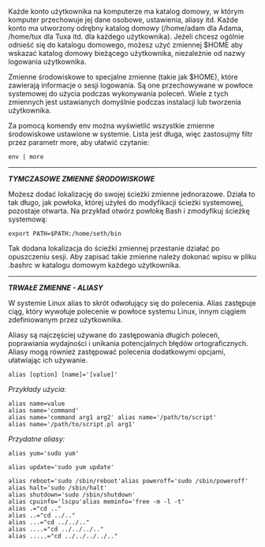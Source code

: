 Każde konto użytkownika na komputerze ma katalog domowy, w którym komputer przechowuje jej dane osobowe, ustawienia, aliasy itd. Każde konto ma utworzony odrębny katalog domowy (/home/adam dla Adama, /home/tux dla Tuxa itd. dla każdego użytkownika). Jeżeli chcesz ogólnie odnieść się do katalogu domowego, możesz użyć zmiennej $HOME aby wskazać katalog domowy bieżącego użytkownika, niezależnie od nazwy logowania użytkownika.

Zmienne środowiskowe to specjalne zmienne (takie jak $HOME), które zawierają informacje o sesji logowania. Są one przechowywane w powłoce systemowej do użycia podczas wykonywania poleceń. Wiele z tych zmiennych jest ustawianych domyślnie podczas instalacji lub tworzenia użytkownika.

Za pomocą komendy env można wyświetlić wszystkie zmienne środowiskowe ustawione w systemie. Lista jest długa, więc zastosujmy filtr przez parametr more, aby ułatwić czytanie:

```
env | more
```
___
***TYMCZASOWE ZMIENNE ŚRODOWISKOWE***

Możesz dodać lokalizację do swojej ścieżki zmienne jednorazowe. Działa to tak długo, jak powłoka, której użyłeś do modyfikacji ścieżki systemowej, pozostaje otwarta. Na przykład otwórz powłokę Bash i zmodyfikuj ścieżkę systemową:

```
export PATH=$PATH:/home/seth/bin
```

Tak dodana lokalizacja do ścieżki zmiennej przestanie działać po opuszczeniu sesji. Aby zapisać takie zmienne należy dokonać wpisu w pliku .bashrc w katalogu domowym każdego użytkownika.
___
***TRWAŁE ZMIENNE - ALIASY***

W systemie Linux alias to skrót odwołujący się do polecenia. Alias zastępuje ciąg, który wywołuje polecenie w powłoce systemu Linux, innym ciągiem zdefiniowanym przez użytkownika.

Aliasy są najczęściej używane do zastępowania długich poleceń, poprawiania wydajności i unikania potencjalnych błędów ortograficznych. Aliasy mogą również zastępować polecenia dodatkowymi opcjami, ułatwiając ich używanie.

```
alias [option] [name]='[value]'
```

*Przykłady użycia:*

```
alias name=value  
alias name='command'  
alias name='command arg1 arg2' alias name='/path/to/script'  
alias name='/path/to/script.pl arg1'
```

*Przydatne aliasy:*

```
alias yum='sudo yum'

alias update='sudo yum update'

alias reboot='sudo /sbin/reboot'alias poweroff='sudo /sbin/poweroff'
alias halt='sudo /sbin/halt'
alias shutdown='sudo /sbin/shutdown'
alias cpuinfo='lscpu'alias meminfo='free -m -l -t'
alias .="cd .."
alias ..="cd ../.."
alias ...="cd ../../.."
alias ....="cd ../../../.."
alias .....="cd ../../../../.."
```
